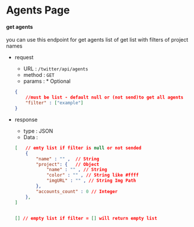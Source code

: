 # Agents Page 

#### get agents

you can use this endpoint for get agents list of get list with filters of project names 

- request  
    - URL : ```/twitter/api/agents```
    - method : ```GET```
    - params : * Optional
    ```json
    {
        //must be list - default null or (not send)to get all agents
        "filter" : ["example"] 
    }
    ```

- response
    - type : JSON
    - Data : 
    ```json
    [   // emty list if filter is null or not sended
        {
            "name" : "" ,  // String
            "project": {   // Object
                "name" : "" , // String 
                "color" : "" , // String like #ffff
                "imgURL" : "" , // String Img Path
            },
            "accounts_count" : 0 // Integer
        },
    ]


    [] // empty list if filter = [] will return empty list
    ```


